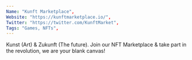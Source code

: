 ```yaml
--- 
Name: "Kunft Marketplace", 
Website: "https://kunftmarketplace.io/", 
Twitter: "https://twitter.com/KunftMarket", 
Tags: "Games, NFTs", 
--- 
```

<!--lang:en--> 
Kunst (Art) & Zukunft (The future). Join our NFT Marketplace & take part in the revolution, we are your blank canvas!
<!--lang:es--] 
Kunst (Arte) & Zukunft (El futuro). Únase a nuestro NFT Marketplace y participe en la revolución, ¡somos su lienzo en blanco!
<!--lang:de--] 
Kunst (Kunst) & Zukunft (Die Zukunft). Treten Sie unserem NFT-Marktplatz bei und nehmen Sie an der Revolution teil, wir sind Ihre leere Leinwand!
<!--lang:fr--] 
Kunst (Art) & Zukunft (Le futur). Rejoignez notre NFT Marketplace & participez à la révolution, nous sommes votre toile vierge !
<!--lang:pl--] 
Kunst (sztuka) i Zukunft (przyszłość). Dołącz do naszego NFT Marketplace i weź udział w rewolucji, jesteśmy Twoim czystym płótnem!
<!--lang:uk--] 
Kunst (Мистецтво) & Zukunft (Майбутнє). Приєднуйтесь до нашого NFT Marketplace і беріть участь у революції, ми — ваше чисте полотно!
[!--lang:*--> 
